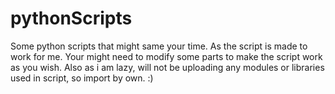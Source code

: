 # pythonScripts
Some python scripts that might same your time.
As the script is made to work for me. Your might need to modify some parts to make the script work as you wish. 
Also as i am lazy, will not be uploading any modules or libraries used in script, so import by own. :) 
